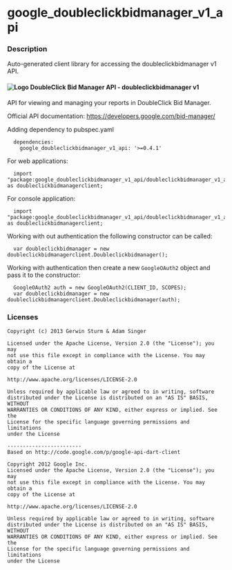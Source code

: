 # google_doubleclickbidmanager_v1_api

### Description

Auto-generated client library for accessing the doubleclickbidmanager v1 API.

#### ![Logo](http://www.google.com/images/icons/product/search-16.gif) DoubleClick Bid Manager API - doubleclickbidmanager v1

API for viewing and managing your reports in DoubleClick Bid Manager.

Official API documentation: https://developers.google.com/bid-manager/

Adding dependency to pubspec.yaml

```
  dependencies:
    google_doubleclickbidmanager_v1_api: '>=0.4.1'
```

For web applications:

```
  import "package:google_doubleclickbidmanager_v1_api/doubleclickbidmanager_v1_api_browser.dart" as doubleclickbidmanagerclient;
```

For console application:

```
  import "package:google_doubleclickbidmanager_v1_api/doubleclickbidmanager_v1_api_console.dart" as doubleclickbidmanagerclient;
```

Working with out authentication the following constructor can be called:

```
  var doubleclickbidmanager = new doubleclickbidmanagerclient.Doubleclickbidmanager();
```

Working with authentication then create a new `GoogleOAuth2` object and pass it to the constructor:


```
  GoogleOAuth2 auth = new GoogleOAuth2(CLIENT_ID, SCOPES);
  var doubleclickbidmanager = new doubleclickbidmanagerclient.Doubleclickbidmanager(auth);
```

### Licenses

```
Copyright (c) 2013 Gerwin Sturm & Adam Singer

Licensed under the Apache License, Version 2.0 (the "License"); you may 
not use this file except in compliance with the License. You may obtain a 
copy of the License at

http://www.apache.org/licenses/LICENSE-2.0

Unless required by applicable law or agreed to in writing, software
distributed under the License is distributed on an "AS IS" BASIS, WITHOUT
WARRANTIES OR CONDITIONS OF ANY KIND, either express or implied. See the
License for the specific language governing permissions and limitations 
under the License

------------------------
Based on http://code.google.com/p/google-api-dart-client

Copyright 2012 Google Inc.
Licensed under the Apache License, Version 2.0 (the "License"); you may 
not use this file except in compliance with the License. You may obtain a
copy of the License at

http://www.apache.org/licenses/LICENSE-2.0

Unless required by applicable law or agreed to in writing, software
distributed under the License is distributed on an "AS IS" BASIS, WITHOUT
WARRANTIES OR CONDITIONS OF ANY KIND, either express or implied. See the
License for the specific language governing permissions and limitations 
under the License

```
